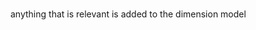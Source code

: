 # **[](https://www.youtube.com/watch?v=air7T8wCYkU)**

anything that is relevant is added to the dimension model

